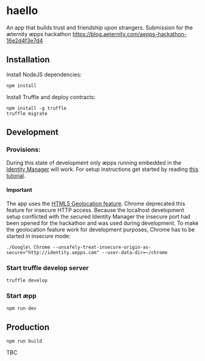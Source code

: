 # haello

An app that builds trust and friendship upon strangers. 
Submission for the æternity æpps hackathon https://blog.aeternity.com/aepps-hackathon-16e2d4f3e7d4

## Installation

Install NodeJS dependencies:
```
npm install
```

Install Truffle and deploy contracts:
```
npm install -g truffle
truffle migrate
```

## Development

### Provisions:

During this state of development only æpps running embedded in the [Identity Manager](identity.aepps.com) will work. For setup instructions get started by reading [this tutorial](https://codeburst.io/dapp-scratch-a-cli-for-building-dapps-and-tutorial-for-building-your-first-one-5cabdff3771e).

#### Important

The app uses the [HTML5 Geolocation feature](https://www.w3schools.com/html/html5_geolocation.asp). Chrome deprecated this feature for insecure HTTP access. Because the localhost development setup conflicted with the secured Identity Manager the insecure port had been opened for the hackathon and was used during development. To make the geolocation feature work for development purposes, Chrome has to be started in insecure mode:

```
./Google\ Chrome --unsafely-treat-insecure-origin-as-secure="http://identity.aepps.com" --user-data-dir=~/chrome
```

### Start truffle develop server
```
truffle develop
```

### Start æpp
```
npm run dev
```


## Production

```
npm run build
```

TBC
